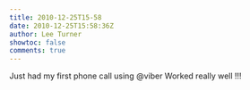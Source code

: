 ```yaml
---
title: 2010-12-25T15-58
date: 2010-12-25T15:58:36Z
author: Lee Turner
showtoc: false
comments: true
---
```


Just had my first phone call using @viber  Worked really well !!!

